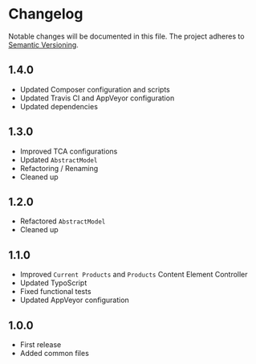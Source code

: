Changelog
=========

Notable changes will be documented in this file. The project adheres to [Semantic Versioning].

1.4.0
-----

* Updated Composer configuration and scripts
* Updated Travis CI and AppVeyor configuration
* Updated dependencies

1.3.0
-----

* Improved TCA configurations
* Updated `AbstractModel`
* Refactoring / Renaming
* Cleaned up

1.2.0
-----

* Refactored `AbstractModel`
* Cleaned up

1.1.0
-----

* Improved `Current Products` and `Products` Content Element Controller
* Updated TypoScript
* Fixed functional tests
* Updated AppVeyor configuration

1.0.0
-----

* First release
* Added common files

[Semantic Versioning]: http://semver.org "Semantic Versioning"